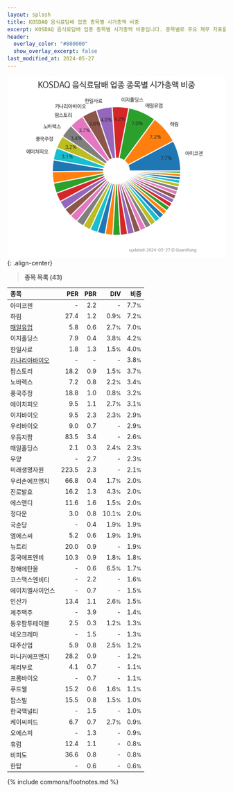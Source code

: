 ```yaml
---
layout: splash
title: KOSDAQ 음식료담배 업종 종목별 시가총액 비중
excerpt: KOSDAQ 음식료담배 업종 종목별 시가총액 비중입니다. 종목별로 주요 재무 지표를 함께 표시합니다.
header:
  overlay_color: "#800000"
  show_overlay_excerpt: false
last_modified_at: 2024-05-27
---
```



![KOSDAQ 음식료담배 업종 종목별 시가총액 비중](/stats/sector/images/kosdaq_업종_음식료담배_종목.png){: .align-center}


> **종목 목록 (43)**<a id="list"></a>

| **종목** | **PER** | **PBR** | **DIV** | **비중** |
| :------- | ------: | ------: | ------: | -------: |
| 아미코젠 | - | 2.2 | - | 7.7<small>%</small> |
| 하림 | 27.4 | 1.2 | 0.9<small>%</small> | 7.2<small>%</small> |
| [매일유업](/267980/) | 5.8 | 0.6 | 2.7<small>%</small> | 7.0<small>%</small> |
| 이지홀딩스 | 7.9 | 0.4 | 3.8<small>%</small> | 4.2<small>%</small> |
| 한일사료 | 1.8 | 1.3 | 1.5<small>%</small> | 4.0<small>%</small> |
| [카나리아바이오](/016790/) | - | - | - | 3.8<small>%</small> |
| 팜스토리 | 18.2 | 0.9 | 1.5<small>%</small> | 3.7<small>%</small> |
| 노바렉스 | 7.2 | 0.8 | 2.2<small>%</small> | 3.4<small>%</small> |
| 풍국주정 | 18.8 | 1.0 | 0.8<small>%</small> | 3.2<small>%</small> |
| 에이치피오 | 9.5 | 1.1 | 2.7<small>%</small> | 3.1<small>%</small> |
| 이지바이오 | 9.5 | 2.3 | 2.3<small>%</small> | 2.9<small>%</small> |
| 우리바이오 | 9.0 | 0.7 | - | 2.9<small>%</small> |
| 우듬지팜 | 83.5 | 3.4 | - | 2.6<small>%</small> |
| 매일홀딩스 | 2.1 | 0.3 | 2.4<small>%</small> | 2.3<small>%</small> |
| 우양 | - | 2.7 | - | 2.3<small>%</small> |
| 미래생명자원 | 223.5 | 2.3 | - | 2.1<small>%</small> |
| 우리손에프앤지 | 66.8 | 0.4 | 1.7<small>%</small> | 2.0<small>%</small> |
| 진로발효 | 16.2 | 1.3 | 4.3<small>%</small> | 2.0<small>%</small> |
| 에스앤디 | 11.6 | 1.6 | 1.5<small>%</small> | 2.0<small>%</small> |
| 정다운 | 3.0 | 0.8 | 10.1<small>%</small> | 2.0<small>%</small> |
| 국순당 | - | 0.4 | 1.9<small>%</small> | 1.9<small>%</small> |
| 엠에스씨 | 5.2 | 0.6 | 1.9<small>%</small> | 1.9<small>%</small> |
| 뉴트리 | 20.0 | 0.9 | - | 1.9<small>%</small> |
| 흥국에프엔비 | 10.3 | 0.9 | 1.8<small>%</small> | 1.8<small>%</small> |
| 창해에탄올 | - | 0.6 | 6.5<small>%</small> | 1.7<small>%</small> |
| 코스맥스엔비티 | - | 2.2 | - | 1.6<small>%</small> |
| 에이치엘사이언스 | - | 0.7 | - | 1.5<small>%</small> |
| 인산가 | 13.4 | 1.1 | 2.6<small>%</small> | 1.5<small>%</small> |
| 제주맥주 | - | 3.9 | - | 1.4<small>%</small> |
| 동우팜투테이블 | 2.5 | 0.3 | 1.2<small>%</small> | 1.3<small>%</small> |
| 네오크레마 | - | 1.5 | - | 1.3<small>%</small> |
| 대주산업 | 5.9 | 0.8 | 2.5<small>%</small> | 1.2<small>%</small> |
| 마니커에프앤지 | 28.2 | 0.9 | - | 1.2<small>%</small> |
| 체리부로 | 4.1 | 0.7 | - | 1.1<small>%</small> |
| 프롬바이오 | - | 0.7 | - | 1.1<small>%</small> |
| 푸드웰 | 15.2 | 0.6 | 1.6<small>%</small> | 1.1<small>%</small> |
| 팜스빌 | 15.5 | 0.8 | 1.5<small>%</small> | 1.0<small>%</small> |
| 한국맥널티 | - | 1.5 | - | 1.0<small>%</small> |
| 케이씨피드 | 6.7 | 0.7 | 2.7<small>%</small> | 0.9<small>%</small> |
| 오에스피 | - | 1.3 | - | 0.9<small>%</small> |
| 휴럼 | 12.4 | 1.1 | - | 0.8<small>%</small> |
| 비피도 | 36.6 | 0.8 | - | 0.8<small>%</small> |
| 한탑 | - | 0.6 | - | 0.6<small>%</small> |

{% include commons/footnotes.md %}